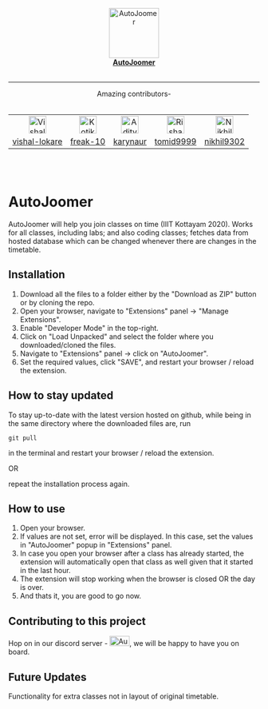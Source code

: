 <p align="center">
  <a href="https://github.com/vishal-lokare/AutoJoomer/"><img src="https://github.com/vishal-lokare/AutoJoomer/blob/main/icon.png?raw=true" alt="AutoJoomer" width="100" height="100"></a><br>
  <a href="https://github.com/vishal-lokare/AutoJoomer/"><b>AutoJoomer</b></a>
  <br><br><hr>

  <p align="center">
  Amazing contributors-<br><br>
  </p>
  <p align="center">
  <table align='center' rules='none'>
    <tr align='center'>
      <td>
        <a href="https://github.com/vishal-lokare"><img src="https://avatars.githubusercontent.com/u/31512838?v=4" alt="Vishal Lokare" width="35" height="35"></a> 
      </td>
      <td>
         <a href="https://github.com/freak-10"><img src="https://avatars.githubusercontent.com/u/62661394?v=4" alt="Kotikalapudi Sumanth" width="35" height="35"></a> 
      </td> 
      <td>
        <a href="https://github.com/karynaur"><img src="https://avatars.githubusercontent.com/u/25678782?v=4" alt="Aditya Srinivas Menon" width="35" height="35"></a>
      </td> 
      <td>
        <a href="https://github.com/tomid9999"><img src="https://avatars.githubusercontent.com/u/28211612?v=4" alt="Rishabh Srivastava" width="35" height="35"></a> 
      </td> 
      <td>
        <a href="https://github.com/nikhil9302"><img src="https://avatars.githubusercontent.com/u/74824711?v=4" alt="Nikhil Menon" width="35" height="35"></a> 
      </td> 
    </tr>
    <tr>
      <td>
        <a href="https://github.com/vishal-lokare">vishal-lokare</a>
      </td> 
      <td>
        <a href="https://github.com/freak-10">freak-10</a>
      </td>  
      <td>
        <a href="https://github.com/karynaur">karynaur</a>
      </td>  
      <td>
        <a href="https://github.com/tomid9999">tomid9999</a>
      </td>  
      <td>
        <a href="https://github.com/nikhil9302">nikhil9302</a>
      </td>  
    </tr>  
  </table>
  </p>

  <br>
  <br>
</p>

# AutoJoomer
AutoJoomer will help you join classes on time (IIIT Kottayam 2020). Works for all classes, including labs; and also coding classes; fetches data from hosted database which can be changed whenever there are changes in the timetable.

## Installation
1. Download all the files to a folder either by the "Download as ZIP" button or by cloning the repo.
2. Open your browser, navigate to "Extensions" panel -> "Manage Extensions".
3. Enable "Developer Mode" in the top-right.
4. Click on "Load Unpacked" and select the folder where you downloaded/cloned the files.
5. Navigate to "Extensions" panel -> click on "AutoJoomer".
6. Set the required values, click "SAVE", and restart your browser / reload the extension.

## How to stay updated
To stay up-to-date with the latest version hosted on github, while being in the same directory where the downloaded files are, run
```
git pull
``` 
in the terminal and restart your browser / reload the extension.

OR

repeat the installation process again.

## How to use
1. Open your browser.
2. If values are not set, error will be displayed. In this case, set the values in "AutoJoomer" popup in "Extensions" panel.
3. In case you open your browser after a class has already started, the extension will automatically open that class as well given that it started in the last hour.
4. The extension will stop working when the browser is closed OR the day is over.
5. And thats it, you are good to go now.

## Contributing to this project
<p>Hop on in our discord server - <a href="https://discord.gg/AXsjAWzj"><img src="https://logos-world.net/wp-content/uploads/2020/12/Discord-Logo.png" alt="AutoJoomer Discord" width="40" height="20"></a>, we will be happy to have you on board.</p>


## Future Updates
Functionality for extra classes not in layout of original timetable.
